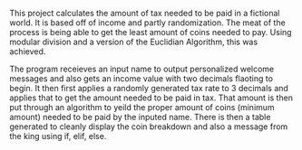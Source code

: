 This project calculates the amount of tax needed to be paid in a fictional world. It is based off of income and partly randomization. The meat of the process is being able to get the least amount of coins needed to pay. Using modular division and a version of the Euclidian Algorithm, this was achieved. 

The program receieves an input name to output personalized welcome messages and also gets an income value with two decimals flaoting to begin. It then first applies a randomly generated tax rate to 3 decimals and applies that to get the amount needed to be paid in tax. That amount is then put through an algorithm to yeild the proper amount of coins (minimum amount) needed to be paid by the inputed name. There is then a table generated to cleanly display the coin breakdown and also a message from the king using if, elif, else.